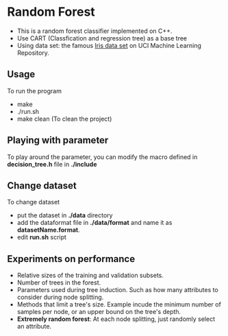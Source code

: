 Random Forest
===

- This is a random forest classifier implemented on C++.
- Use CART (Classfication and regression tree) as a base tree
- Using data set: the famous [Iris data set](http://archive.ics.uci.edu/ml/datasets/Iris) on UCI Machine Learning Repository. 

## Usage
To run the program
- make
- ./run.sh
- make clean (To clean the project)

## Playing with parameter
To play around the parameter, you can modify the macro defined in **decision_tree.h** file in **./include**

## Change dataset
To change dataset
- put the dataset in **./data** directory
- add the dataformat file in **./data/format** and name it as **datasetName.format**.
- edit **run.sh** script

## Experiments on performance 
- Relative sizes of the training and validation subsets.
- Number of trees in the forest.
- Parameters used during tree induction. Such as how many attributes to consider during node splitting.
- Methods that limit a tree's size. Example incude the minimum number of samples per node, or an upper bound on the tree's depth.
- **Extremely random forest**: At each node splitting, just randomly select an attribute.
